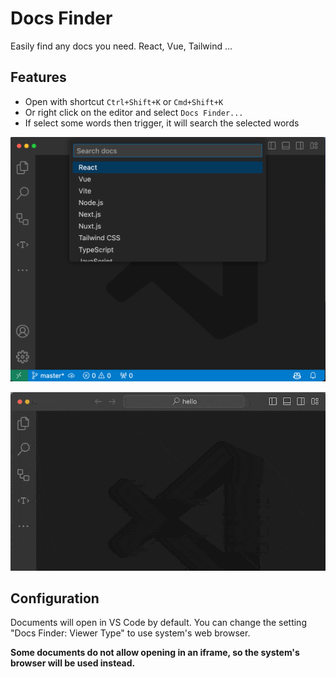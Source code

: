 # Docs Finder
Easily find any docs you need. React, Vue, Tailwind ...

## Features
- Open with shortcut `Ctrl+Shift+K` or `Cmd+Shift+K`
- Or right click on the editor and select `Docs Finder...`
- If select some words then trigger, it will search the selected words

![preview](img/a.png)

![use demo](img/b.gif)

## Configuration
Documents will open in VS Code by default. 
You can change the setting "Docs Finder: Viewer Type" to use system's web browser.

**Some documents do not allow opening in an iframe, so the system's browser will be used instead.**